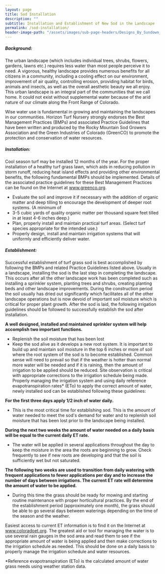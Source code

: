 ```yaml
---
layout: page
title: Sod Installation
description: ""
subtitle: Installation and Establishment of New Sod in the Landscape
permalink: /sod-installation/
header-image-path: "/assets/images/sub-page-headers/Designs_By_Sundown_View.jpg"
---
```


##### Background: 
The urban landscape (which includes individual trees, shrubs, flowers, gardens, lawns etc.) requires less water than most people perceive it to need. A vigorous, healthy landscape provides numerous benefits for all citizens in a community, including a cooling effect on our environment, improvement of air quality, controlling erosion, providing habitat for birds, animals and insects, as well as the overall aesthetic beauty we all enjoy. This urban landscape is an integral part of the communities that we call home. It could not exist without supplemental water because of the arid nature of our climate along the Front Range of Colorado.
 
Wise water use is fundamental in growing and maintaining the landscapes in our communities. Horizon Turf Nursery strongly endorses the Best Management Practices (BMPs) and associated Practice Guidelines that have been written and produced by the Rocky Mountain Sod Growers Association and the Green Industries of Colorado (GreenCO) to promote the protection and conservation of water resources.
 
##### Installation:
Cool season turf may be installed 12 months of the year. For the proper installation of a healthy turf grass lawn, which aids in reducing pollution in storm runoff, reducing heat island effects and providing other environmental benefits, the following fundamental BMPs should be implemented. Details of the associated practice guidelines for these Best Management Practices can be found on the Internet at www.greenco.org.

* Evaluate the soil and improve it if necessary with the addition of organic matter and deep tilling to encourage the development of deeper root systems. (A minimum of 
* 3-5 cubic yards of quality organic matter per thousand square feet tilled in at least 4-6 inches deep.)
* Plan, properly install and maintain practical turf areas. (Select turf species appropriate for the intended use.)
* Properly design, install and maintain irrigation systems that will uniformly and efficiently deliver water.

##### Establishment:
Successful establishment of turf grass sod is best accomplished by following the BMPs and related Practice Guidelines listed above. Usually in a landscape, installing the sod is the last step in completing the landscape. This occurs after all the other landscape work has been completed such as installing a sprinkler system, planting trees and shrubs, creating planting beds and other landscape improvements. During the construction period the soil usually has dried out significantly which facilitates all of the other landscape operations but is now devoid of important soil moisture which is critical for proper plant growth. After the sod is laid, the following irrigation guidelines should be followed to successfully establish the sod after installation.
 
**A well designed, installed and maintained sprinkler system will help accomplish two important functions.**

* Replenish the soil moisture that has been lost
* Keep the sod alive as it develops a new root system.
It is important to build up and maintain soil moisture in the top 6 inches or more of soil where the root system of the sod is to become established. Common sense will need to prevail so that if the weather is hotter than normal more water will be needed and if it is raining, then the amount of irrigation to be applied should be reduced. Site observation is critical with appropriate corrections to the irrigation schedule being made. Properly managing the irrigation system and using daily reference evapotranspiration rates* (ETo) to apply the correct amount of water, newly installed sod can be established following these guidelines:
 
**For the first three days apply 1/2 inch of water daily.**

* This is the most critical time for establishing sod. This is the amount of water needed to meet the sod's demand for water and to replenish soil moisture that has been lost prior to the landscape being installed.

**During the next two weeks the amount of water needed on a daily basis will be equal to the current daily ET rate.**

* The water will be applied in several applications throughout the day to keep the moisture in the area the roots are beginning to grow. Check frequently to see if new roots are developing and that the soil is sufficiently wet but not saturated.

**The following two weeks are used to transition from daily watering with frequent applications to fewer applications per day and to increase the number of days between irrigations. The current ET rate will determine the amount of water to be applied.**

* During this time the grass should be ready for mowing and starting routine maintenance with proper horticultural practices. By the end of the establishment period (approximately one month), the grass should be able to go several days between waterings depending on the time of the season and the weather.

Easiest access to current ET information is to find it on the Internet at www.coloradoet.org. The greatest aid or tool for managing the water is to use several rain gauges in the sod area and read them to see if the appropriate amount of water is being applied and then make corrections to the irrigation schedule as needed. This should be done on a daily basis to properly manage the irrigation schedule and water resources.
 
*Reference evapotranspiration (ETo) is the calculated amount of water grass needs using weather station data.